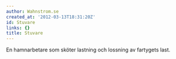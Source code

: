 ```yaml
---
author: Wahnstrom.se
created_at: '2012-03-13T18:31:20Z'
id: Stuvare
links: {}
title: Stuvare
---
```


En hamnarbetare som sköter lastning och lossning av fartygets last.